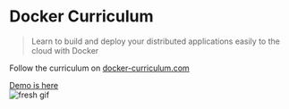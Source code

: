 Docker Curriculum
===

> Learn to build and deploy your distributed applications easily to the cloud with Docker

Follow the curriculum on [docker-curriculum.com](https://docker-curriculum.com/)

[Demo is here](http://freshgif.us-east-1.elasticbeanstalk.com/)  
![fresh gif](https://github.com/thomasphillips3/100-days-of-code/blob/master/res/freshgif.gif)
